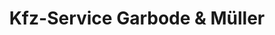 ---
title: "Kfz-Service Garbode & Müller"
url: /bovenden/kfz-service-garbode-und-mueller/
shop: Autohaus
---